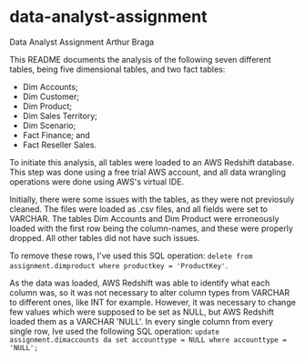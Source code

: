 # data-analyst-assignment

Data Analyst Assignment
Arthur Braga

This README documents the analysis of the following seven different tables, being five dimensional tables, and two fact tables:

- Dim Accounts;
- Dim Customer;
- Dim Product;
- Dim Sales Territory;
- Dim Scenario;
- Fact Finance; and
- Fact Reseller Sales.

To initiate this analysis, all tables were loaded to an AWS Redshift database. This step was done using a free trial AWS account, and all data wrangling operations were done using AWS's virtual IDE.

Initially, there were some issues with the tables, as they were not previosuly cleaned. The files were loaded as .csv files, and all fields were set to VARCHAR. The tables Dim Accounts and Dim Product were erroneously loaded with the first row being the column-names, and these were properly dropped. All other tables did not have such issues.

To remove these rows, I've used this SQL operation:
`delete from assignment.dimproduct where productkey = 'ProductKey'`.

As the data was loaded, AWS Redshift was able to identify what each column was, so it was not necessary to alter column types from VARCHAR to different ones, like INT for example. However, it was necessary to change few values which were supposed to be set as NULL, but AWS Redshift loaded them as a VARCHAR 'NULL'. In every single column from every single row, Ive used the following SQL operation:
`update assignment.dimaccounts da
set accounttype = NULL
where accounttype = 'NULL';`
